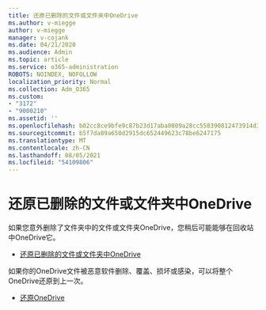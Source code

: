 ```yaml
---
title: 还原已删除的文件或文件夹中OneDrive
ms.author: v-miegge
author: v-miegge
manager: v-cojank
ms.date: 04/21/2020
ms.audience: Admin
ms.topic: article
ms.service: o365-administration
ROBOTS: NOINDEX, NOFOLLOW
localization_priority: Normal
ms.collection: Adm_O365
ms.custom:
- "3172"
- "9000210"
ms.assetid: ''
ms.openlocfilehash: b02cc8ce9bfe9c87b23d17aba0809a28cc558390812473914d378d60ea30a660
ms.sourcegitcommit: b5f7da89a650d2915dc652449623c78be6247175
ms.translationtype: MT
ms.contentlocale: zh-CN
ms.lasthandoff: 08/05/2021
ms.locfileid: "54109806"
---
```

# <a name="restore-deleted-files-or-folders-in-onedrive"></a>还原已删除的文件或文件夹中OneDrive

如果您意外删除了文件夹中的文件或文件夹OneDrive，您稍后可能能够在回收站中OneDrive它。

* [还原已删除的文件或文件夹中OneDrive](https://support.office.com/article/restore-deleted-files-or-folders-in-onedrive-949ada80-0026-4db3-a953-c99083e6a84f)

如果你的OneDrive文件被恶意软件删除、覆盖、损坏或感染，可以将整个OneDrive还原到上一次。

* [还原OneDrive](https://support.office.com/article/Restore-your-OneDrive-fa231298-759d-41cf-bcd0-25ac53eb8a15)
